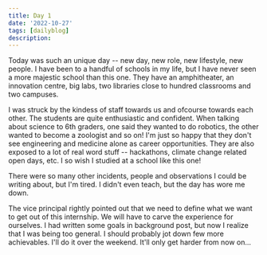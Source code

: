```yaml
---
title: Day 1
date: '2022-10-27'
tags: [dailyblog]
description: 
---
```

Today was such an unique day -- new day, new role, new lifestyle, new people. I have been to a handful of schools in my life, but I have never seen a more majestic school than this one. They have an amphitheater, an innovation centre, big labs, two libraries close to hundred classrooms and two campuses. 

I was struck by the kindess of staff towards us and ofcourse towards each other. The students are quite enthusiastic and confident. When talking about science to 6th graders, one said they wanted to do robotics, the other wanted to become a zoologist and so on! I'm just so happy that they don't see engineering and medicine alone as career opportunities. They are also exposed to a lot of real word stuff -- hackathons, climate change related open days, etc. I so wish I studied at a school like this one!

There were so many other incidents, people and observations I could be writing about, but I'm tired. I didn't even teach, but the day has wore me down. 

The vice principal rightly pointed out that we need to define what we want to get out of this internship. We will have to carve the experience for ourselves. I had written some goals in background post, but now I realize that I was being too general. I should probably jot down few more achievables. I'll do it over the weekend. It'll only get harder from now on...

 